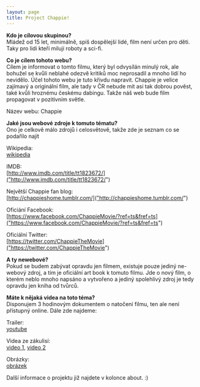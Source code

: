 ```yaml
---
layout: page
title: Project Chappie!
---
```


**Kdo je cílovou skupinou?**  
Mládež od 15 let, minimálně, spíš dospělejší lidé, film není určen pro děti. Taky pro lidi kteří milují roboty a sci-fi.
 
**Co je cílem tohoto webu?**  
Cílem je informovat o tomto filmu, který byl odvysílán minulý rok, ale bohužel se kvůli neblahé odezvě kritiků moc neprosadil a mnoho lidí ho nevidělo. Účel tohoto webu je tuto křivdu napravit. Chappie je velice zajímavý a originální film, ale tady v ČR nebude mít asi tak dobrou pověst, také kvůli hroznému českému dabingu. Takže náš web bude film propagovat v pozitivním světle. 
  
Název webu: Chappie  
  
**Jaké jsou webové zdroje k tomuto tématu?**  
Ono je celkově málo zdrojů i celosvětově, takže zde je seznam co se podařilo najít

 Wikipedia:  
[wikipedia]("https://en.wikipedia.org/wiki/Chappie_%28film%29")

 IMDB:   
[http://www.imdb.com/title/tt1823672/]("http://www.imdb.com/title/tt1823672/")

 Největší Chappie fan blog:  
[http://chappieshome.tumblr.com/]("http://chappieshome.tumblr.com/")

 Oficiání Facebook:  
[https://www.facebook.com/ChappieMovie/?ref=ts&fref=ts]("https://www.facebook.com/ChappieMovie/?ref=ts&fref=ts")

 Oficiální Twitter:  
 [https://twitter.com/ChappieTheMovie]("https://twitter.com/ChappieTheMovie")
  
**A ty newebové?**  
Pokud se budem zabývat opravdu jen filmem, existuje pouze jediný ne-webový zdroj, a tím je oficiální art book k tomuto filmu. Jde o nový film, o kterém neblo mnoho napsáno a vytvořeno a jediný spolehlivý zdroj je tedy opravdu jen kniha od tvůrců. 
 
**Máte k nějaká videa na toto téma?**  
Disponujem 3 hodinovým dokumentem o natočení filmu, ten ale není přístupný online. Dále zde najdeme:

Trailer:  
[youtube]("https://www.youtube.com/embed/l6bmTNadhJE")

Videa ze zákulisí:  
[video 1]("http://www.dailymotion.com/video/x2xbvn3_chappie-behind-the-scenes_shortfilms"), 
[video 2]("https://www.youtube.com/playlist?list=PLvU5k5j7MWtEqnIc9PjqBDkwqdCz6v_6t")

Obrázky:  
[obrázek]("https://www.google.cz/search?q=chappie&newwindow=1&biw=2144&bih=1082&source=lnms&tbm=isch&sa=X&ved=0ahUKEwi3t_TS253MAhVLApoKHd4qBlQQ_AUIBygB&dpr=0.9")


Další informace o projektu již najdete v kolonce about. :)

